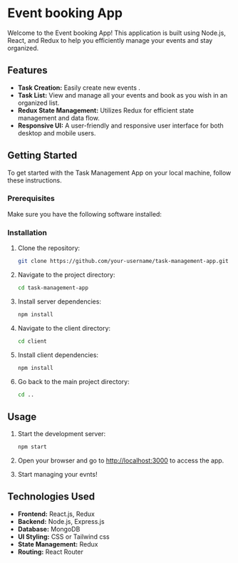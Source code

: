 # Event booking App



Welcome to the Event booking App! This application is built using Node.js, React, and Redux to help you efficiently manage your events and stay organized.


## Features

- **Task Creation:** Easily create new events .
- **Task List:** View and manage all your events and book as you wish in an organized list.
- **Redux State Management:** Utilizes Redux for efficient state management and data flow.
- **Responsive UI:** A user-friendly and responsive user interface for both desktop and mobile users.


 


## Getting Started

To get started with the Task Management App on your local machine, follow these instructions.

### Prerequisites

Make sure you have the following software installed:


### Installation

1. Clone the repository:

   ```bash
   git clone https://github.com/your-username/task-management-app.git

2. Navigate to the project directory:

    ```bash
    cd task-management-app

3. Install server dependencies:

    ```bash
    npm install

4. Navigate to the client directory:

    ```bash
    cd client

5. Install client dependencies:

    ```bash
    npm install

6. Go back to the main project directory:

    ```bash
    cd ..


## Usage

1. Start the development server:

    ```bash
    npm start


2. Open your browser and go to [http://localhost:3000](http://localhost:3000) to access the app.

3. Start managing your evnts!

## Technologies Used

- **Frontend:** React.js, Redux
- **Backend:** Node.js, Express.js
- **Database:** MongoDB
- **UI Styling:** CSS or Tailwind css
- **State Management:** Redux
- **Routing:** React Router




